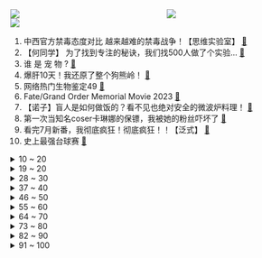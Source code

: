 <div >
	<a style="float:left;width:55%;" href = "https://github.com/anuraghazra/github-readme-stats">
	 <img src = "https://github-readme-stats.vercel.app/api?username=iuuuuuaena&theme=buefy&show_icons=true"/>
	</a>
	<a  style="float:right;width:45%" href = "https://github.com/anuraghazra/github-readme-stats">
	 <img  src="https://github-readme-stats.vercel.app/api/top-langs/?username=anuraghazra&layout=compact"/>
	</a>
	</div>

[![](https://img.shields.io/badge/jxd-@jxdgogogo.xyz-yellowgreen.svg)](https://www.jxdgogogo.xyz)<br>
1. 中西官方禁毒态度对比 越来越难的禁毒战争！【思维实验室】 [:link:](//www.bilibili.com/video/BV12z4y1W7fj) <br>
2. 【何同学】 为了找到专注的秘诀，我们找500人做了个实验... [:link:](//www.bilibili.com/video/BV1fu411G7e3) <br>
3. 谁 是 宠 物 ? [:link:](//www.bilibili.com/video/BV11m4y1s75M) <br>
4. 爆肝10天！我还原了整个狗熊岭！ [:link:](//www.bilibili.com/video/BV1Pm4y1x7Sj) <br>
5. 网络热门生物鉴定49 [:link:](//www.bilibili.com/video/BV1rV41157nj) <br>
6. Fate/Grand Order Memorial Movie 2023 [:link:](//www.bilibili.com/video/BV1hj4119731) <br>
7. 【诺子】盲人是如何做饭的？看不见也绝对安全的微波炉料理！ [:link:](//www.bilibili.com/video/BV1m94y1Y7Qj) <br>
8. 第一次当知名coser卡琳娜的保镖，我被她的粉丝吓坏了 [:link:](//www.bilibili.com/video/BV1Mz4y147Mo) <br>
9. 看完7月新番，我彻底疯狂！彻底疯狂！！【泛式】 [:link:](//www.bilibili.com/video/BV1jV411579H) <br>
10. 史上最强台球赛 [:link:](//www.bilibili.com/video/BV1ak4y137NB) <br>
<details>
<summary>10 ~ 20</summary>

11. 工地小伙大战食堂大妈 [:link:](//www.bilibili.com/video/BV1TN411Y7aa) <br>
12. 在这部美国漫画里，我看到了最清醒的中国英雄《80亿个精灵》第一章 [:link:](//www.bilibili.com/video/BV1JV4y1B7Eq) <br>
13. 9.1分现象级韩剧！揭秘韩国男人逃不掉的噩梦！一口气看完Netflix爆款《D.P：逃兵追缉令》S1 [:link:](//www.bilibili.com/video/BV1w841127SP) <br>
14. 不要等着幸福来敲门，而是要主动寻找它、把握它，高分经典电影《当幸福来敲门》 [:link:](//www.bilibili.com/video/BV1Su411G7Bp) <br>
15. 【轰】我精神状态超好的啦！！ [:link:](//www.bilibili.com/video/BV1Nh4y1C7c8) <br>
16. 婆媳关系真难搞啊 [:link:](//www.bilibili.com/video/BV1ZP411z7wJ) <br>
17. 兄弟们，这一期不看到最后你一定会后悔！ [:link:](//www.bilibili.com/video/BV1Ez4y147og) <br>
18. 【断网补全计划12】肯德基医院，原神启动网络扫毒，白恐龙，十三合一洗发液，雪碧冰薄荷，命运的齿轮开始转动，好强烈的下旋球，香蕉拜年，鹰之一手，若风一指，它最响 [:link:](//www.bilibili.com/video/BV1Bu4y127WY) <br>
19. 把病娇治好了 [:link:](//www.bilibili.com/video/BV1Wk4y137aA) <br>
</details>
<details>
<summary>19 ~ 20</summary>

20. 世界上最快乐的人，是擅于遗忘的人。 [:link:](//www.bilibili.com/video/BV1wx4y1X73a) <br>
21. 《崩坏3》「林海绮律」线上音乐会 [:link:](//www.bilibili.com/video/BV1w94y1i7f1) <br>
22. 弹珠骗局 [:link:](//www.bilibili.com/video/BV1cN411Y7Db) <br>
23. 【鬼谷说】藤壶：那诡寄多端的过往…… [:link:](//www.bilibili.com/video/BV1AX4y1J7TU) <br>
24. 【星穹铁道动画】开拓者你怎么谁都抽啊！！！！！ [:link:](//www.bilibili.com/video/BV1rp4y1G7X7) <br>
25. 猫房子第二集更新了 感谢大家的支持和喜欢 [:link:](//www.bilibili.com/video/BV17k4y137tQ) <br>
26. 我是一位住家阿姨，今天教大家巧妙的打包垃圾，希望对大家有帮助 [:link:](//www.bilibili.com/video/BV1om4y1s7NJ) <br>
27. 我和100位女孩一起，迎接初潮！ [:link:](//www.bilibili.com/video/BV1mm4y1s7Fh) <br>
28. 第5集｜古法徽墨 [:link:](//www.bilibili.com/video/BV1R14y1R7QE) <br>
</details>
<details>
<summary>28 ~ 30</summary>

29. 悬疑反转大片之《午夜公交车》 [:link:](//www.bilibili.com/video/BV1394y1e7B4) <br>
30. 《 新 概 念 赶 海 》 [:link:](//www.bilibili.com/video/BV1gh4y117cZ) <br>
31. 好吃好吃好吃好吃好吃！ [:link:](//www.bilibili.com/video/BV1bP41167cp) <br>
32. 和26000人一起夜爬泰山，日出好美！ [:link:](//www.bilibili.com/video/BV1L8411278C) <br>
33. 大家有没有吃过这么实惠的自助。味道不错，关键能吃饱吃好。 [:link:](//www.bilibili.com/video/BV1ac411F7Qr) <br>
34. 《前任驾校？？？》 [:link:](//www.bilibili.com/video/BV1Yj41197xg) <br>
35. 我偷偷摸摸去逛了漫展🫣 [:link:](//www.bilibili.com/video/BV1Cx4y1X7Pe) <br>
36. 一斤烧麦120块？内蒙老板：“小本生意，不敢涨价。” [:link:](//www.bilibili.com/video/BV13k4y137s1) <br>
37. 【街头钢琴】史诗级的钢琴大战，30秒围满观众 [:link:](//www.bilibili.com/video/BV1ap4y157Zn) <br>
</details>
<details>
<summary>37 ~ 40</summary>

38. 【阿一】男人还是纸的好，老公还是女的好 [:link:](//www.bilibili.com/video/BV1A14y167Ct) <br>
39. 【舞台2023】朴宰范宁艺卓新歌首秀《你在哪里》合作舞台！ [:link:](//www.bilibili.com/video/BV1wu4y1m7aG) <br>
40. 尸灾  第一季 第一集  序幕 [:link:](//www.bilibili.com/video/BV1cu4y1m7Qj) <br>
41. 这么好的机会拱手说给让给兄弟就让给兄弟？ [:link:](//www.bilibili.com/video/BV1rj41197mF) <br>
42. 就问你们帅不帅吧 [:link:](//www.bilibili.com/video/BV1yc411F7vC) <br>
43. 女神把你的好当成理所当然，重来一世终于遇见了自己的宝藏女孩【瑶瑶你别后悔完结合集】 [:link:](//www.bilibili.com/video/BV1jX4y1J7Dq) <br>
44. “小时候的夜晚就是这个感觉…” [:link:](//www.bilibili.com/video/BV1eN411a7sh) <br>
45. 见证历史！爆肝65天 我用24亿方块还原了整个蒙德！ [:link:](//www.bilibili.com/video/BV1sk4y1V74D) <br>
46. 爆肝30天！我还原了游戏千爵史诗里的千术！ [:link:](//www.bilibili.com/video/BV1Jh4y1c7xg) <br>
</details>
<details>
<summary>46 ~ 50</summary>

47. 【星铁】刃：这欢迎也太热烈了吧🥵 [:link:](//www.bilibili.com/video/BV1Yu411G7NN) <br>
48. “ 最 强 众 神 归 位 ” [:link:](//www.bilibili.com/video/BV1KX4y1J7AL) <br>
49. 牛犊肚子涨的要爆炸，我爸割开牛胃一探究竟 [:link:](//www.bilibili.com/video/BV1YM4y1W7mn) <br>
50. 《一定要活的尽兴》 [:link:](//www.bilibili.com/video/BV1uk4y137rp) <br>
51. 如何在暑假提升快感？ [:link:](//www.bilibili.com/video/BV1XV411V7i3) <br>
52. 【医学博士】发烧要不要尽早吃药？| 危险！这种发烧危及生命！ [:link:](//www.bilibili.com/video/BV1bu411G76Z) <br>
53. 《指忍》 [:link:](//www.bilibili.com/video/BV15P41167oS) <br>
54. 如果你感到迷茫，就坚持把这个视频看完 [:link:](//www.bilibili.com/video/BV17N411Y7GM) <br>
55. 社恐真的不太懂怎么吵架… [:link:](//www.bilibili.com/video/BV1w841127ms) <br>
</details>
<details>
<summary>55 ~ 60</summary>

56. 【散人】国产悬疑惊悚《三伏》 旧时代三眼神童之谜（完结共6P） [:link:](//www.bilibili.com/video/BV1M94y1i7ds) <br>
57. 请问本集一共出现多少蜘蛛侠？ [:link:](//www.bilibili.com/video/BV1wk4y137ZG) <br>
58. 只有你发疯了，别人才正常了 [:link:](//www.bilibili.com/video/BV1rz4y1W7PL) <br>
59. 大厨正在制作美味佳肴，却不料突然吹起了大雪 [:link:](//www.bilibili.com/video/BV1mu4y127WW) <br>
60. 广州天河城地铁口，偶遇老爷爷小提琴拉Lemon [:link:](//www.bilibili.com/video/BV1Xu411G7xK) <br>
61. 获取律者核心前影像资料 [:link:](//www.bilibili.com/video/BV1Uc411F78Y) <br>
62. 他只用站在那，就是我一生的追逐 [:link:](//www.bilibili.com/video/BV1oN41127sc) <br>
63. 【完结】历时90天，我1比1还原了海绵宝宝快乐窝！ [:link:](//www.bilibili.com/video/BV1Gh4y117dz) <br>
64. 我爸做辣椒酱真有一手。 [:link:](//www.bilibili.com/video/BV1nN411Y79G) <br>
</details>
<details>
<summary>64 ~ 70</summary>

65. 太像手办！？一场BW的COS,让我社恐变社牛… [:link:](//www.bilibili.com/video/BV11z4y1W75e) <br>
66. 【小卖部】曾经爆火的小卖部⚡2023年最新战斗力排行 [:link:](//www.bilibili.com/video/BV1Lj41197a2) <br>
67. 假如杨洋去约会... [:link:](//www.bilibili.com/video/BV18h4y157P2) <br>
68. 柯莱COS：暑 假 销 售 王 ！ [:link:](//www.bilibili.com/video/BV1kh4y1k7Pi) <br>
69. 【狄龙顾】重岳传奇 [:link:](//www.bilibili.com/video/BV1ph4y1c7Ro) <br>
70. 探秘全球最臭食物！流传2700年！法国富豪最爱！到底什么味道？ [:link:](//www.bilibili.com/video/BV1Tm4y1x7b2) <br>
71. 《崩坏：星穹铁道》刃原创曲「往业支离」 [:link:](//www.bilibili.com/video/BV14P41167dz) <br>
72. 伍佰块钱烧腊，刀都要抡冒烟了废了条右手。今年目前为止切的最多烧肉一单。欢迎下一位挑战者 [:link:](//www.bilibili.com/video/BV1kp4y1G7HM) <br>
73. 室温超导被韩国团队正式实现了？？？ [:link:](//www.bilibili.com/video/BV12h4y1k73o) <br>
</details>
<details>
<summary>73 ~ 80</summary>

74. 一次性花掉3407540枚硬币能做出多么了不起的事？！ [:link:](//www.bilibili.com/video/BV1Y841127dt) <br>
75. 你愿意花几个硬币吃一口？ [:link:](//www.bilibili.com/video/BV1Wh4y1c7aK) <br>
76. （这也能解说？！）史上最燃弹珠大赛2023赛季【04】创造记录！！！ [:link:](//www.bilibili.com/video/BV1fu4y1273C) <br>
77. 现实中擦嘴和动漫中的区别 [:link:](//www.bilibili.com/video/BV1m841117as) <br>
78. 高中为何用f(x)表示函数？一个视频讲懂！ [:link:](//www.bilibili.com/video/BV1o841117AL) <br>
79. 琛总连麦张大大直播间 [:link:](//www.bilibili.com/video/BV17M4y1W76X) <br>
80. 驾校教练的神奇能力 [:link:](//www.bilibili.com/video/BV1MP41167cA) <br>
81. 新国标小麦粉里的“添加剂” [:link:](//www.bilibili.com/video/BV1xc411F7hf) <br>
82. 探秘全球最危险餐厅，美国死亡谷，牛排馆！！ [:link:](//www.bilibili.com/video/BV1kN411a7Lr) <br>
</details>
<details>
<summary>82 ~ 90</summary>

83. 【STN快报第七季23】我去任天堂上班了 [:link:](//www.bilibili.com/video/BV15k4y137AE) <br>
84. 花了10万学的动画，请问大家这样可以找到工作吗？ [:link:](//www.bilibili.com/video/BV13h4y117A8) <br>
85. 人生啊，就是起落起落起落起落起嘛 [:link:](//www.bilibili.com/video/BV1jx4y1X77r) <br>
86. 今天cos小马宝莉 我是原创我是原声 [:link:](//www.bilibili.com/video/BV1pp4y157bq) <br>
87. 15年前仅1MB大小内容却爆炸多的生化游戏！ [:link:](//www.bilibili.com/video/BV1mc411F7ac) <br>
88. 法国逮小龙虾，泛滥无人吃，1小时抓5斤做麻辣小龙虾 [:link:](//www.bilibili.com/video/BV1KM4y1H7rH) <br>
89. 【烂活电竞50】 季后赛各家短板比拼，谁没交闪，谁被打爆，谁又研发I系列？ [:link:](//www.bilibili.com/video/BV1Jk4y1374v) <br>
90. 怎么一眨眼，她就一岁了？？ [:link:](//www.bilibili.com/video/BV18h4y1c7K4) <br>
91. 汽车安全锤 [:link:](//www.bilibili.com/video/BV1ZM4y1s7DN) <br>
</details>
<details>
<summary>91 ~ 100</summary>

92. 《高  中  牲  ！》 [:link:](//www.bilibili.com/video/BV1tP41167px) <br>
93. “可爱鬼 请你看晚霞” [:link:](//www.bilibili.com/video/BV1nj41197mT) <br>
94. 台风三问 [:link:](//www.bilibili.com/video/BV13V41157HN) <br>
95. 大学生实习作品，别赞要脸 [:link:](//www.bilibili.com/video/BV1Z14y1z7WH) <br>
96. 【TF家族】《九九八十一（one last time）》第四集：3层小屋，4方汇聚。 [:link:](//www.bilibili.com/video/BV1ZV411V7Qd) <br>
97. 当专业NPC去玩密室，结果吓到工作人员时 [:link:](//www.bilibili.com/video/BV1WN411e7Dt) <br>
98. 你没玩过的船新玩法 [:link:](//www.bilibili.com/video/BV1714y167ge) <br>
99. 咒 术 摇 滚 [:link:](//www.bilibili.com/video/BV1mu411G7Bt) <br>
100. 《画风突变の海鸥薯条》 [:link:](//www.bilibili.com/video/BV1Xu4y127Pq) <br>
</details>
